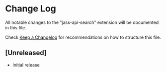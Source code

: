 # Change Log

All notable changes to the "jass-api-search" extension will be documented in this file.

Check [Keep a Changelog](http://keepachangelog.com/) for recommendations on how to structure this file.

## [Unreleased]

- Initial release